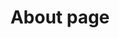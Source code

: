 ---
title: "About page"
description: "About description"
type: "page-templates"
layout: "about"

components:
  - template: hero
    title: Sample hero component title

---